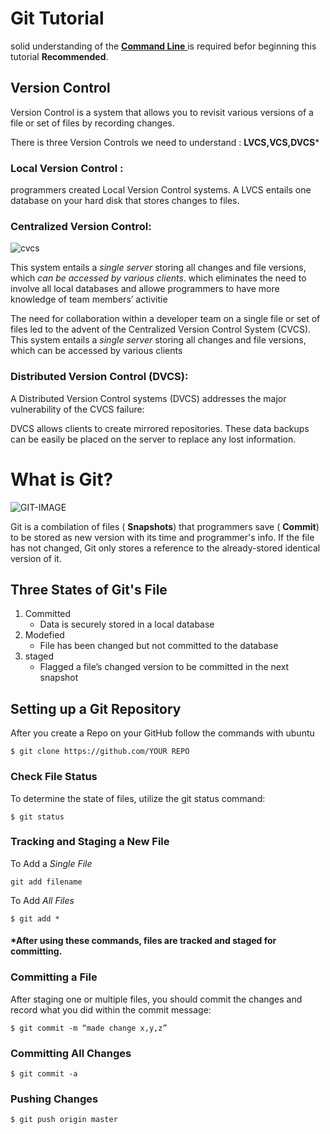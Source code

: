 # Git Tutorial 

solid understanding of the [__Command Line__ ](https://github.com/adam-p/markdown-here/wiki/Markdown-Cheatsheet) is required befor beginning this tutorial **Recommended**.

## Version Control
Version Control is a system that allows you to revisit various versions of a file or set of files by recording changes.

There is three Version Controls we need to understand : **LVCS,VCS,DVCS***


### Local Version Control :
programmers created Local Version Control systems. 
A LVCS entails one database on your hard disk that stores changes to files.



### Centralized Version Control:


![cvcs](https://www.edureka.co/blog/wp-content/uploads/2016/11/Centralized-Version-Control-System-Workflow-What-Is-Git-Edureka.png)

This system entails a *single server* storing all changes and file versions, which *can be accessed by various clients*.
which eliminates the need to involve all local databases and allowe programmers to have more knowledge of team members’ activitie

The need for collaboration within a developer team on 
a single file or set of files led to the advent of 
the Centralized Version Control System (CVCS). This system entails 
a *single server* storing all changes and file versions,
which can be accessed by various clients


### Distributed Version Control (DVCS):
A Distributed Version Control systems (DVCS) addresses the major vulnerability of the CVCS failure:

DVCS allows clients to create mirrored repositories. These data backups can be easily be placed on the server to replace any lost information.

# What is Git?


![GIT-IMAGE](https://d1jnx9ba8s6j9r.cloudfront.net/blog/wp-content/uploads/2016/11/Git-In-Devops-What-Is-Git-Edureka-2.png "Git life sycle")



Git is a combilation of files ( __Snapshots__) that programmers save ( __Commit__) to be stored as new version with its time and programmer's info. 
If the file has not changed, Git only stores a reference to the already-stored identical version of it.


## Three States of Git's File
1. Committed
    -  Data is securely stored in a local database
2. Modefied
    - File has been changed but not committed to the database
3. staged
    - Flagged a file’s changed version to be committed in the next snapshot

## Setting up a Git Repository
 After  you create a Repo on your GitHub follow the commands with ubuntu
 
``` Git
$ git clone https://github.com/YOUR REPO

```

### Check File Status
To determine the state of files, utilize the git status command:
``` Git
$ git status

```

### Tracking and Staging a New File
To Add a  *Single File*
``` Git
git add filename

```

To Add *All Files*
``` Git
$ git add *

```


#### *After using these commands, files are tracked and staged for committing.



### Committing a File
After staging one or multiple files, you should commit the changes and record what you did within the commit message:
``` Git
$ git commit -m “made change x,y,z”

```

### Committing All Changes
``` Git
$ git commit -a

```
### Pushing Changes

``` Git
$ git push origin master

```




